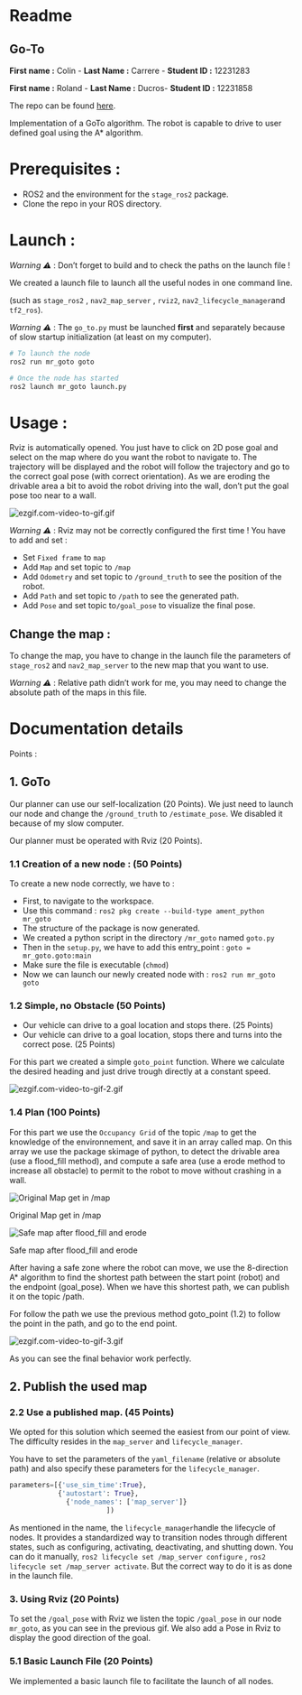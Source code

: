 # Readme

## Go-To

**First name :** Colin - **Last Name :** Carrere - **Student ID :** 12231283

**First name :** Roland - **Last Name :** Ducros- **Student ID :** 12231858

The repo can be found [here](https://github.com/roroturbo/mr_goto/tree/main).

Implementation of a GoTo algorithm. The robot is capable to drive to user defined goal using the A* algorithm.

# Prerequisites  :

- ROS2 and the environment for the `stage_ros2` package.
- Clone the repo in your ROS directory.

# Launch :

*Warning ⚠️*  : Don’t forget to build and to check the paths on the launch file !  

We created a launch file to launch all the useful nodes in one command line.

(such as `stage_ros2` , `nav2_map_server` , `rviz2`, `nav2_lifecycle_manager`and `tf2_ros`).

*Warning ⚠️*  : The `go_to.py` must be launched **first** and separately because of slow startup initialization (at least on my computer).

```bash
# To launch the node
ros2 run mr_goto goto

# Once the node has started
ros2 launch mr_goto launch.py
```

# Usage :

Rviz is automatically opened. You just have to click on 2D pose goal and select on the map where do you want the robot to navigate to. The trajectory will be displayed and the robot will follow the trajectory and go to the correct goal pose (with correct orientation). As we are eroding the drivable area a bit to avoid the robot driving into the wall, don’t put the goal pose too near to a wall.

![ezgif.com-video-to-gif.gif](img/ezgif.com-video-to-gif.gif)

*Warning ⚠️*  : Rviz may not be correctly configured the first time ! You have to add and set :

- Set `Fixed frame` to `map`
- Add `Map` and set topic to `/map`
- Add `Odometry` and set topic to `/ground_truth` to see the position of the robot.
- Add `Path` and set topic to `/path` to see the generated path.
- Add `Pose` and set topic to`/goal_pose` to visualize the final pose.

## Change the map :

To change the map, you have to change in the launch file the parameters of `stage_ros2` and `nav2_map_server` to the new map that you want to use.

*Warning ⚠️*  : Relative path didn’t work for me, you may need to change the absolute path of the maps in this file.

# Documentation details

Points :

## 1. GoTo

Our planner can use our self-localization (20 Points). We just need to launch our node and change the `/ground_truth` to `/estimate_pose`. We disabled it because of my slow computer.

Our planner must be operated with Rviz (20 Points).

### **1.1 Creation of a new node : (50 Points)**

To create a new node correctly, we have to :

- First, to navigate to the workspace.
- Use this command : `ros2 pkg create --build-type ament_python mr_goto`
- The structure of the package is now generated.
- We created a python script in the directory `/mr_goto` named `goto.py`
- Then in the `setup.py`, we have to add this entry_point : `goto = mr_goto.goto:main`
- Make sure the file is executable (`chmod`)
- Now we can launch our newly created node with : `ros2 run mr_goto goto`

### 1.2 Simple, no Obstacle (50 Points)

- Our vehicle can drive to a goal location and stops there. (25 Points)
- Our vehicle can drive to a goal location, stops there and turns into the correct pose. (25 Points)

For this part we created a simple `goto_point` function. Where we calculate the desired heading and just drive trough directly at a constant speed.

![ezgif.com-video-to-gif-2.gif](img/ezgif.com-video-to-gif-2.gif)

### 1.4 Plan (100 Points)

For this part we use the `Occupancy Grid` of the topic `/map` to get the knowledge of the environnement, and save it in an array called map. On this array we use the package skimage of python, to detect the drivable area (use a flood_fill method), and compute a safe area (use a erode method to increase all obstacle) to permit to the robot to move without crashing in a wall.

![Original Map get in /map](img/map.png)

Original Map get in /map

![Safe map after flood_fill and erode](img/map_safe.png)

Safe map after flood_fill and erode

After having a safe zone where the robot can move, we use the 8-direction A* algorithm to find the shortest path between the start point (robot) and the endpoint (goal_pose). When we have this shortest path, we can publish it on the topic /path.

For follow the path we use the previous method goto_point (1.2) to follow the point in the path, and go to the end point.

![ezgif.com-video-to-gif-3.gif](img/ezgif.com-video-to-gif-3.gif)

As you can see the final behavior work perfectly.

## 2. Publish the used map

### 2.2 Use a published map. (45 Points)

We opted for this solution which seemed the easiest from our point of view. The difficulty resides in the `map_server` and `lifecycle_manager`.

You have to set the parameters of the `yaml_filename` (relative or absolute path) and also specify these parameters for the `lifecycle_manager`.

```python
parameters=[{'use_sim_time':True},
            {'autostart': True},
	          {'node_names': ['map_server']}
                        ])
```

As mentioned in the name, the `lifecycle_manager`handle the lifecycle of nodes. It provides a standardized way to transition nodes through different states, such as configuring, activating, deactivating, and shutting down. You can do it manually, `ros2 lifecycle set /map_server configure` , `ros2 lifecycle set /map_server activate`. But the correct way to do it is as done in the launch file.

### 3. Using Rviz (20 Points)

To set the `/goal_pose` with Rviz we listen the topic `/goal_pose` in our node `mr_goto`, as you can see in the previous gif. We also add a Pose in Rviz to display the good direction of the goal.

### 5.1 Basic Launch File (20 Points)

We implemented a basic launch file to facilitate the launch of all nodes.
